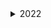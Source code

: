 <details>
  <summary markdown="span"> 2022 </summary>
    
<details>
  <summary markdown="span"> March 2022 </summary>
  
</details>
</details>
    
  
